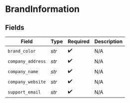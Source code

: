 # BrandInformation


## Fields

| Field              | Type               | Required           | Description        |
| ------------------ | ------------------ | ------------------ | ------------------ |
| `brand_color`      | *str*              | :heavy_check_mark: | N/A                |
| `company_address`  | *str*              | :heavy_check_mark: | N/A                |
| `company_name`     | *str*              | :heavy_check_mark: | N/A                |
| `company_website`  | *str*              | :heavy_check_mark: | N/A                |
| `support_email`    | *str*              | :heavy_check_mark: | N/A                |